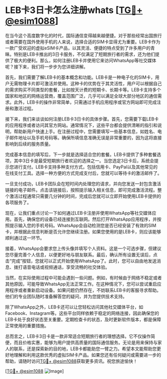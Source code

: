 # LEB卡3日卡怎么注册whats [[TG💪+ @esim1088](https://t.me/s/esim1088)]

在当今这个高度数字化的时代，国际通信变得越来越便捷。对于那些经常出国旅行或者需要在国外使用手机的人来说，选择合适的SIM卡显得尤为重要。LEB卡作为一款广受欢迎的虚拟eSIM卡产品，以其灵活、便捷的特点受到了许多用户的青睐。特别是LEB卡推出的3日卡服务，不仅满足了短期旅行者的需求，还为他们提供了极大的便利。那么，如何注册LEB卡并使用它来访问WhatsApp等社交媒体呢？接下来，我们将一步步为您详细讲解。

首先，我们需要了解LEB卡的基本概念和功能。LEB卡是一种电子化的SIM卡，用户无需物理卡片即可激活并使用。这种卡的优势在于其灵活性，用户可以根据自己的需求购买不同类型的套餐，比如按天计费的短期卡、长期卡等。LEB卡支持多个国家和地区的网络运营商，覆盖范围广泛，几乎可以满足全球大部分地区的通信需求。此外，LEB卡的操作非常简单，只需通过手机应用程序或官方网站即可完成注册和激活过程。

接下来，我们来谈谈如何注册LEB卡3日卡的具体步骤。首先，您需要下载LEB卡的应用程序或者访问其官方网站。通常情况下，这些平台都会提供清晰的指引和说明，帮助新用户快速上手。在注册过程中，您需要填写一些基本信息，如姓名、电子邮件地址以及手机号码等。确保所填信息准确无误是非常重要的，因为这将直接影响到后续的服务质量。

完成基本信息的填写后，下一步就是选择适合您的套餐。LEB卡提供了多种套餐选项，其中3日卡是最受短期旅行者欢迎的选择之一。当您选定3日卡后，系统会提示您进行支付。LEB卡支持多种支付方式，包括信用卡、PayPal以及其他常见的在线支付工具。选择一种方便的方式完成支付后，您就可以等待卡的激活邮件了。

一旦支付成功，LEB卡团队会在短时间内处理您的请求，并向您发送一封包含激活链接的电子邮件。点击该链接后，按照提示输入相关信息，即可完成激活流程。整个激活过程通常只需要几分钟的时间，完成后您就可以立即开始使用LEB卡提供的各项服务了。

现在，让我们重点讨论一下如何通过LEB卡注册并使用WhatsApp等社交媒体应用。首先，确保您的设备已经连接到互联网。然后打开WhatsApp应用程序，并按照提示输入您的手机号码。WhatsApp会自动检测您是否已经安装了有效的SIM卡，并根据此信息判断是否允许您继续注册。如果您使用的是LEB卡，则应该能够顺利通过这一环节。

接着，WhatsApp会要求您上传头像并填写个人资料。这是一个可选步骤，但建议您尽量完善个人信息，以便更好地与朋友联系。最后，确认所有设置无误后，点击“完成”按钮，您就可以正式开始使用WhatsApp了。此时，您可以自由地发送消息、拨打语音电话或视频通话，享受流畅的社交体验。

当然，在实际使用过程中可能会遇到一些问题。例如，有时候由于网络不稳定或者其他原因，可能导致WhatsApp无法正常工作。在这种情况下，您可以尝试重启应用程序或者重新启动设备。如果问题仍然存在，不妨联系LEB卡的客服寻求帮助。他们的专业团队随时准备解答您的疑问，并为您提供技术支持。

除了WhatsApp之外，LEB卡还可以让您轻松访问其他社交媒体平台，如Facebook、Instagram等。这些平台同样依赖于稳定的网络连接，因此确保您的LEB卡处于良好状态至关重要。定期检查卡的状态，及时更新软件版本，都是保障正常使用的重要措施。

总而言之，LEB卡3日卡是一款非常适合短期旅行者的理想选择。它不仅操作简便，而且价格实惠，能够为用户提供高质量的国际通信服务。无论是用来保持与家人的联系，还是探索新的目的地，LEB卡都能助您一臂之力。希望本文能帮助您更好地理解和利用这款优秀的虚拟SIM卡产品。如果您还有任何疑问或需要进一步的帮助，请随时访问[TG💪+ @esim1088](https://t.me/s/esim1088)获取更多资讯。祝您旅途愉快！

[[TG💪+ @esim1088](https://t.me/s/esim1088) ![Image](https://i.postimg.cc/4NQfJmqS/Snipaste-2025-05-13-00-14-12.png)]